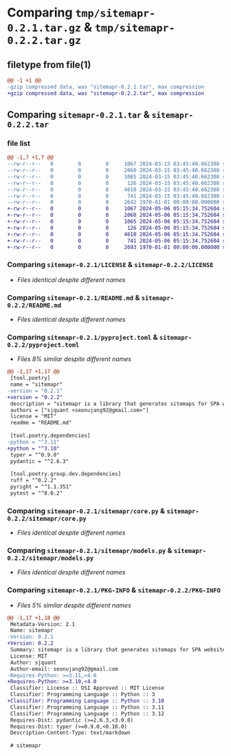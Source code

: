 # Comparing `tmp/sitemapr-0.2.1.tar.gz` & `tmp/sitemapr-0.2.2.tar.gz`

## filetype from file(1)

```diff
@@ -1 +1 @@
-gzip compressed data, was "sitemapr-0.2.1.tar", max compression
+gzip compressed data, was "sitemapr-0.2.2.tar", max compression
```

## Comparing `sitemapr-0.2.1.tar` & `sitemapr-0.2.2.tar`

### file list

```diff
@@ -1,7 +1,7 @@
--rw-r--r--   0        0        0     1067 2024-03-15 03:45:40.662308 sitemapr-0.2.1/LICENSE
--rw-r--r--   0        0        0     2060 2024-03-15 03:45:40.662308 sitemapr-0.2.1/README.md
--rw-r--r--   0        0        0     1065 2024-03-15 03:45:40.662308 sitemapr-0.2.1/pyproject.toml
--rw-r--r--   0        0        0      126 2024-03-15 03:45:40.662308 sitemapr-0.2.1/sitemapr/__init__.py
--rw-r--r--   0        0        0     4610 2024-03-15 03:45:40.662308 sitemapr-0.2.1/sitemapr/core.py
--rw-r--r--   0        0        0      741 2024-03-15 03:45:40.662308 sitemapr-0.2.1/sitemapr/models.py
--rw-r--r--   0        0        0     2642 1970-01-01 00:00:00.000000 sitemapr-0.2.1/PKG-INFO
+-rw-r--r--   0        0        0     1067 2024-05-06 05:15:34.752604 sitemapr-0.2.2/LICENSE
+-rw-r--r--   0        0        0     2060 2024-05-06 05:15:34.752604 sitemapr-0.2.2/README.md
+-rw-r--r--   0        0        0     1065 2024-05-06 05:15:34.752604 sitemapr-0.2.2/pyproject.toml
+-rw-r--r--   0        0        0      126 2024-05-06 05:15:34.752604 sitemapr-0.2.2/sitemapr/__init__.py
+-rw-r--r--   0        0        0     4610 2024-05-06 05:15:34.752604 sitemapr-0.2.2/sitemapr/core.py
+-rw-r--r--   0        0        0      741 2024-05-06 05:15:34.752604 sitemapr-0.2.2/sitemapr/models.py
+-rw-r--r--   0        0        0     2693 1970-01-01 00:00:00.000000 sitemapr-0.2.2/PKG-INFO
```

### Comparing `sitemapr-0.2.1/LICENSE` & `sitemapr-0.2.2/LICENSE`

 * *Files identical despite different names*

### Comparing `sitemapr-0.2.1/README.md` & `sitemapr-0.2.2/README.md`

 * *Files identical despite different names*

### Comparing `sitemapr-0.2.1/pyproject.toml` & `sitemapr-0.2.2/pyproject.toml`

 * *Files 8% similar despite different names*

```diff
@@ -1,17 +1,17 @@
 [tool.poetry]
 name = "sitemapr"
-version = "0.2.1"
+version = "0.2.2"
 description = "sitemapr is a library that generates sitemaps for SPA websites with declaritve configuration in Python."
 authors = ["sjquant <seonujang92@gmail.com>"]
 license = "MIT"
 readme = "README.md"
 
 [tool.poetry.dependencies]
-python = "^3.11"
+python = "^3.10"
 typer = "^0.9.0"
 pydantic = "^2.6.3"
 
 [tool.poetry.group.dev.dependencies]
 ruff = "^0.2.2"
 pyright = "^1.1.351"
 pytest = "^8.0.2"
```

### Comparing `sitemapr-0.2.1/sitemapr/core.py` & `sitemapr-0.2.2/sitemapr/core.py`

 * *Files identical despite different names*

### Comparing `sitemapr-0.2.1/sitemapr/models.py` & `sitemapr-0.2.2/sitemapr/models.py`

 * *Files identical despite different names*

### Comparing `sitemapr-0.2.1/PKG-INFO` & `sitemapr-0.2.2/PKG-INFO`

 * *Files 5% similar despite different names*

```diff
@@ -1,17 +1,18 @@
 Metadata-Version: 2.1
 Name: sitemapr
-Version: 0.2.1
+Version: 0.2.2
 Summary: sitemapr is a library that generates sitemaps for SPA websites with declaritve configuration in Python.
 License: MIT
 Author: sjquant
 Author-email: seonujang92@gmail.com
-Requires-Python: >=3.11,<4.0
+Requires-Python: >=3.10,<4.0
 Classifier: License :: OSI Approved :: MIT License
 Classifier: Programming Language :: Python :: 3
+Classifier: Programming Language :: Python :: 3.10
 Classifier: Programming Language :: Python :: 3.11
 Classifier: Programming Language :: Python :: 3.12
 Requires-Dist: pydantic (>=2.6.3,<3.0.0)
 Requires-Dist: typer (>=0.9.0,<0.10.0)
 Description-Content-Type: text/markdown
 
 # sitemapr
```

